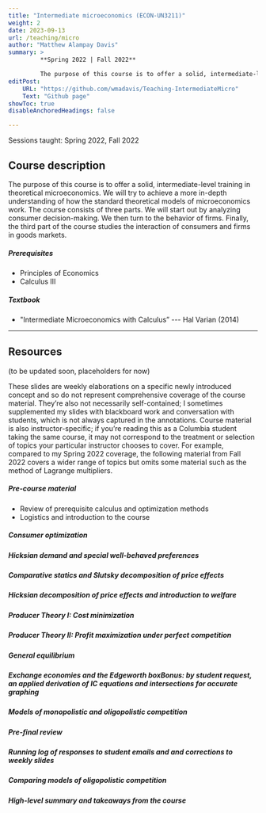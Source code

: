 ```yaml
---
title: "Intermediate microeconomics (ECON-UN3211)"
weight: 2
date: 2023-09-13
url: /teaching/micro
author: "Matthew Alampay Davis"
summary: >
         **Spring 2022 | Fall 2022**

         The purpose of this course is to offer a solid, intermediate-level training in theoretical microeconomics. We will try to achieve a more in-depth understanding of how the standard theoretical models of microeconomics work. The course consists of three parts. We will start out by analyzing consumer decision-making. We then turn to the behavior of firms. Finally, the third part of the course studies the interaction of consumers and firms in goods markets.
editPost:
    URL: "https://github.com/wmadavis/Teaching-IntermediateMicro"
    Text: "Github page"
showToc: true
disableAnchoredHeadings: false

---
```


Sessions taught: Spring 2022, Fall 2022

## Course description

The purpose of this course is to offer a solid, intermediate-level training in theoretical microeconomics. We will try to achieve a more in-depth understanding of how the standard theoretical models of microeconomics work. The course consists of three parts. We will start out by analyzing consumer decision-making. We then turn to the behavior of firms. Finally, the third part of the course studies the interaction of consumers and firms in goods markets.

##### Prerequisites

+ Principles of Economics
+ Calculus III

##### Textbook

+ "Intermediate Microeconomics with Calculus” --- Hal Varian (2014)

---

## Resources

(to be updated soon, placeholders for now)

These slides are weekly elaborations on a specific newly introduced concept and so do not represent comprehensive coverage of the course material. They’re also not necessarily self-contained; I sometimes supplemented my slides with blackboard work and conversation with students, which is not always captured in the annotations. Course material is also instructor-specific; if you’re reading this as a Columbia student taking the same course, it may not correspond to the treatment or selection of topics your particular instructor chooses to cover. For example, compared to my Spring 2022 coverage, the following material from Fall 2022 covers a wider range of topics but omits some material such as the method of Lagrange multipliers.

##### Pre-course material

+ Review of prerequisite calculus and optimization methods
+ Logistics and introduction to the course

##### Consumer optimization

##### Hicksian demand and special well-behaved preferences

##### Comparative statics and Slutsky decomposition of price effects

##### Hicksian decomposition of price effects and introduction to welfare

##### Producer Theory I: Cost minimization

##### Producer Theory II: Profit maximization under perfect competition

##### General equilibrium

##### Exchange economies and the Edgeworth boxBonus: by student request, an applied derivation of IC equations and intersections for accurate graphing 

##### Models of monopolistic and oligopolistic competition

##### Pre-final review

##### Running log of responses to student emails and and corrections to weekly slides

##### Comparing models of oligopolistic competition

##### High-level summary and takeaways from the course